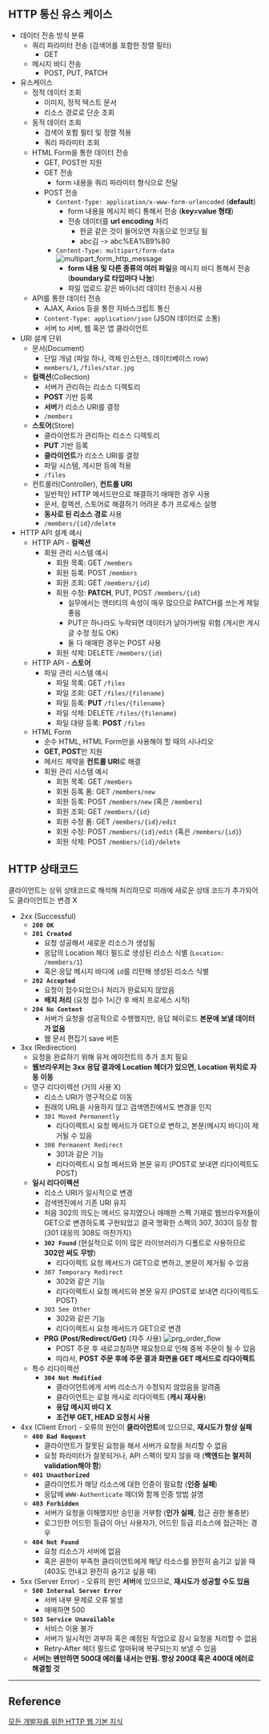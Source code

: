 ## HTTP 통신 유스 케이스
- 데이터 전송 방식 분류
	- 쿼리 파라미터 전송 (검색어를 포함한 정렬 필터)
		- GET
	- 메시지 바디 전송
		- POST, PUT, PATCH
- 유스케이스
	- 정적 데이터 조회
		- 이미지, 정적 텍스트 문서
		- 리소스 경로로 단순 조회
	- 동적 데이터 조회
		- 검색어 포함 필터 및 정렬 적용
		- 쿼리 파라미터 조회
	- HTML Form을 통한 데이터 전송
		- GET, POST만 지원
		- GET 전송
			- form 내용을 쿼리 파라미터 형식으로 전달
		- POST 전송
			- `Content-Type: application/x-www-form-urlencoded` (**default**)
				- form 내용을 메시지 바디 통해서 전송 (**key=value 형태**)
				- 전송 데이터를 **url encoding** 처리
					- 한글 같은 것이 들어오면 자동으로 인코딩 됨
					- abc김 -> abc%EA%B9%80
			- `Content-Type: multipart/form-data`
				![multipart_form_http_message](../images/multipart_form_http_message.png)
				- **form 내용 및 다른 종류의 여러 파일**을 메시지 바디 통해서 전송 (**boundary로 타입마다 나눔**)
				- 파일 업로드 같은 바이너리 데이터 전송시 사용
	- API를 통한 데이터 전송
		- AJAX, Axios 등을 통한 자바스크립트 통신
		- `Content-Type: application/json` (JSON 데이터로 소통)
		- 서버 to 서버, 웹 혹은 앱 클라이언트
- URI 설계 단위
	- 문서(Document)
		- 단일 개념 (파일 하나, 객체 인스턴스, 데이터베이스 row)
		- `members/1`, `/files/star.jpg`
	- **컬렉션**(Collection)
		- 서버가 관리하는 리소스 디렉토리
		- **POST** 기반 등록
		- **서버**가 리소스 URI를 결정
		- `/members`
	- **스토어**(Store)
		- 클라이언트가 관리하는 리소스 디렉토리
		- **PUT** 기반 등록
		- **클라이언트**가 리소스 URI를 결정
		- 파일 시스템, 게시판 등에 적용
		- `/files`
	- 컨트롤러(Controller), **컨트롤 URI**
		- 일반적인 HTTP 메서드만으로 해결하기 애매한 경우 사용
		- 문서, 컬렉션, 스토어로 해결하기 어려운 추가 프로세스 실행
		- **동사로 된 리소스 경로** 사용
		- `/members/{id}/delete`
- HTTP API 설계 예시
	- HTTP API - **컬렉션**
		- 회원 관리 시스템 예시
			- 회원 목록: GET `/members`
			- 회원 등록: POST `/members`
			- 회원 조회: GET `/members/{id}`
			- 회원 수정: **PATCH**, PUT, POST `/members/{id}`
				- 실무에서는 엔터티의 속성이 매우 많으므로 PATCH를 쓰는게 제일 좋음
				- PUT은 하나라도 누락되면 데이터가 날아가버릴 위험 (게시판 게시글 수정 정도 OK)
				- 둘 다 애매한 경우는 POST 사용
			- 회원 삭제: DELETE `/members/{id}`
	- HTTP API - **스토어**
		- 파일 관리 시스템 예시
			- 파일 목록: GET `/files`
			- 파일 조회: GET `/files/{filename}`
			- 파일 등록: **PUT** `/files/{filename}`
			- 파일 삭제: DELETE `/files/{filename}`
			- 파일 대량 등록: **POST** `/files`
	- HTML Form
		- 순수 HTML, HTML Form만을 사용해야 할 때의 시나리오
		- **GET, POST**만 지원
		- 메서드 제약을 **컨트롤 URI**로 해결
		- 회원 관리 시스템 예시
			- 회원 목록: GET `/members`
			- 회원 등록 폼: GET `/members/new`
			- 회원 등록: POST `/members/new` (혹은 `/members`)
			- 회원 조회: GET `/members/{id}`
			- 회원 수정 폼: GET `/members/{id}/edit`
			- 회원 수정: POST `/members/{id}/edit` (혹은 `/members/{id}`)
			- 회원 삭제: POST `/members/{id}/delete`

## HTTP 상태코드
클라이언트는 상위 상태코드로 해석해 처리하므로 미래에 새로운 상태 코드가 추가되어도 클라이언트는 변경 X
- 2xx (Successful)
	- **`200 OK`**
	- **`201 Created`**
		- 요청 성공해서 새로운 리소스가 생성됨
		- 응답의 Location 헤더 필드로 생성된 리소스 식별 (`Location: /members/1`)
		- 혹은 응답 메시지 바디에 `id`를 리턴해 생성된 리소스 식별
	- **`202 Accepted`**
		- 요청이 접수되었으나 처리가 완료되지 않았음
		- **배치 처리** (요청 접수 1시간 후 배치 프로세스 시작)
	- **`204 No Content`**
		- 서버가 요청을 성공적으로 수행했지만, 응답 페이로드 **본문에 보낼 데이터가 없음**
		- 웹 문서 편집기 save 버튼
- 3xx (Redirection)
	- 요청을 완료하기 위해 유저 에이전트의 추가 조치 필요
	- **웹브라우저는 3xx 응답 결과에 Location 헤더가 있으면, Location 위치로 자동 이동**
	- 영구 리다이렉션 (거의 사용 X)
		- 리소스 URI가 영구적으로 이동
		- 원래의 URL을 사용하지 않고 검색엔진에서도 변경을 인지
		- `301 Moved Permanently`
			- 리다이렉트시 요청 메서드가 GET으로 변하고, 본문(메시지 바디)이 제거될 수 있음
		- `308 Permanent Redirect`
			- 301과 같은 기능
			- 리다이렉트시 요청 메서드와 본문 유지 (POST로 보내면 리다이렉트도 POST)
	- **일시 리다이렉션**
		- 리소스 URI가 일시적으로 변경
		- 검색엔진에서 기존 URI 유지
		- 처음 302의 의도는 메서드 유지였으나 애매한 스펙 기재로 웹브라우저들이 GET으로 변경하도록 구현되었고 결국 명확한 스펙의 307, 303이 등장 함 (301 대응의 308도 마찬가지)
		- **`302 Found`** (현실적으로 이미 많은 라이브러리가 디폴트로 사용하므로 **302만 써도 무방**)
			- 리다이렉트 요청 메서드가 GET으로 변하고, 본문이 제거될 수 있음
		- `307 Temporary Redirect`
			- 302와 같은 기능
			- 리다이렉트시 요청 메서드와 본문 유지 (POST로 보내면 리다이렉트도 POST)
		- `303 See Other`
			- 302와 같은 기능
			- 리다이렉트시 요청 메서드가 GET으로 변경
		- **PRG (Post/Redirect/Get)** (자주 사용)
			![prg_order_flow](../images/prg_order_flow.png)
			- POST 주문 후 새로고침하면 재요청으로 인해 중복 주문이 될 수 있음
			- 따라서, **POST 주문 후에 주문 결과 화면을 GET 메서드로 리다이렉트**
	- 특수 리다이렉션
		- **`304 Not Modified`**
			- 클라이언트에게 서버 리소스가 수정되지 않았음을 알려줌
			- 클라이언트는 로컬 캐시로 리다이렉트 (**캐시 재사용**)
			- **응답 메시지 바디 X**
			- **조건부 GET, HEAD 요청시 사용**
- 4xx (Client Error) - 오류의 원인이 **클라이언트**에 있으므로, **재시도가 항상 실패**
	- **`400 Bad Request`**
		- 클라이언트가 잘못된 요청을 해서 서버가 요청을 처리할 수 없음
		- 요청 파라미터가 잘못되거나, API 스펙이 맞지 않을 때 (**백엔드는 철저히 validation해야 함**)
	- **`401 Unauthorized`**
		- 클라이언트가 해당 리소스에 대한 인증이 필요함 (**인증 실패**)
		- 응답에 `WWW-Authenticate` 헤더와 함께 인증 방법 설명
	- **`403 Forbidden`**
		- 서버가 요청을 이해했지만 승인을 거부함 (**인가 실패**, 접근 권한 불충분)
		- 로그인한 어드민 등급이 아닌 사용자가, 어드민 등급 리소스에 접근하는 경우
	- **`404 Not Found`**
		- 요청 리소스가 서버에 없음
		- 혹은 권한이 부족한 클라이언트에게 해당 리소스를 완전히 숨기고 싶을 때 (403도 안내고 완전히 숨기고 싶을 때)
- 5xx (Server Error) - 오류의 원인 **서버**에 있으므로, **재시도가 성공할 수도 있음**
	- **`500 Internal Server Error`**
		- 서버 내부 문제로 오류 발생
		- 애매하면 500
	- **`503 Service Unavailable`**
		- 서비스 이용 불가
		- 서버가 일시적인 과부하 혹은 예정된 작업으로 잠시 요청을 처리할 수 없음
		- Retry-After 헤더 필드로 얼마뒤에 복구되는지 보낼 수 있음
	- **서버는 왠만하면 500대 에러를 내서는 안됨. 항상 200대 혹은 400대 에러로 해결할 것**

***
## Reference

[모든 개발자를 위한 HTTP 웹 기본 지식](https://www.inflearn.com/course/http-%EC%9B%B9-%EB%84%A4%ED%8A%B8%EC%9B%8C%ED%81%AC)
